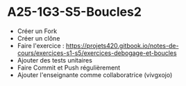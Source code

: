# A25-1G3-S5-Boucles2
- Créer un Fork
- Créer un clône
- Faire l'exercice : https://projets420.gitbook.io/notes-de-cours/exercices-s1-s5/exercices-debogage-et-boucles
- Ajouter des tests unitaires
- Faire Commit et Push régulièrement
- Ajouter l'enseignante comme collaboratrice (vivgxojo)

